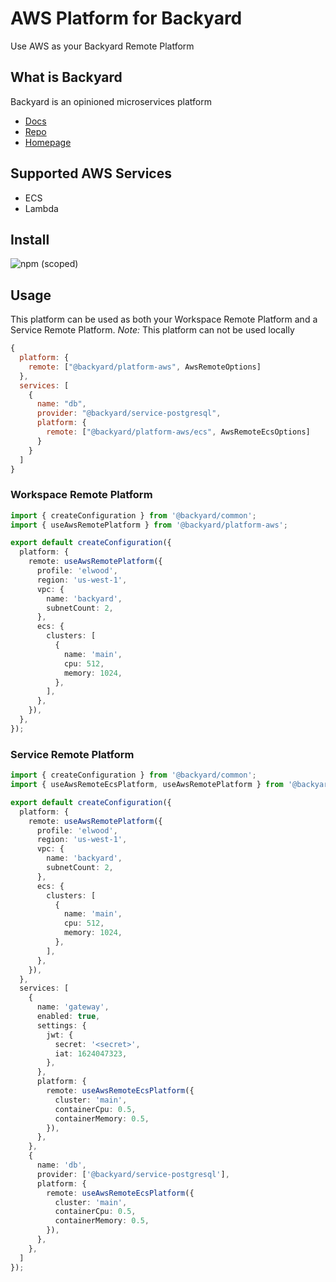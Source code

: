 # AWS Platform for Backyard
Use AWS as your Backyard Remote Platform


## What is Backyard
Backyard is an opinioned microservices platform

 - [Docs](https://backyard.io/docs)
 - [Repo](https://github.com/elwood-technology/backyard)
 - [Homepage](https://backyard.io)


## Supported AWS Services

 - ECS
 - Lambda

## Install
![npm (scoped)](https://img.shields.io/npm/v/@backyard/platform-aws)

## Usage
This platform can be used as both your Workspace Remote Platform and a Service Remote Platform. _Note:_ This platform can not be used locally

```javascript
{
  platform: {
    remote: ["@backyard/platform-aws", AwsRemoteOptions]
  },
  services: [
    {
      name: "db",
      provider: "@backyard/service-postgresql",
      platform: {
        remote: ["@backyard/platform-aws/ecs", AwsRemoteEcsOptions]
      }
    }
  ]
}
```

### Workspace Remote Platform
```typescript
import { createConfiguration } from '@backyard/common';
import { useAwsRemotePlatform } from '@backyard/platform-aws';

export default createConfiguration({
  platform: {
    remote: useAwsRemotePlatform({
      profile: 'elwood',
      region: 'us-west-1',
      vpc: {
        name: 'backyard',
        subnetCount: 2,
      },
      ecs: {
        clusters: [
          {
            name: 'main',
            cpu: 512,
            memory: 1024,
          },
        ],
      },
    }),
  },
});
```

### Service Remote Platform
```typescript
import { createConfiguration } from '@backyard/common';
import { useAwsRemoteEcsPlatform, useAwsRemotePlatform } from '@backyard/platform-aws';

export default createConfiguration({
  platform: {
    remote: useAwsRemotePlatform({
      profile: 'elwood',
      region: 'us-west-1',
      vpc: {
        name: 'backyard',
        subnetCount: 2,
      },
      ecs: {
        clusters: [
          {
            name: 'main',
            cpu: 512,
            memory: 1024,
          },
        ],
      },
    }),
  },
  services: [
    {
      name: 'gateway',
      enabled: true,
      settings: {
        jwt: {
          secret: '<secret>',
          iat: 1624047323,
        },
      },
      platform: {
        remote: useAwsRemoteEcsPlatform({
          cluster: 'main',
          containerCpu: 0.5,
          containerMemory: 0.5,
        }),
      },
    },
    {
      name: 'db',
      provider: ['@backyard/service-postgresql'],
      platform: {
        remote: useAwsRemoteEcsPlatform({
          cluster: 'main',
          containerCpu: 0.5,
          containerMemory: 0.5,
        }),
      },
    },
  ]
});
```
